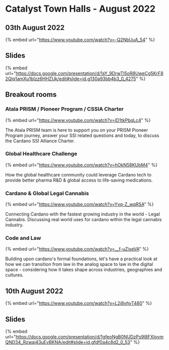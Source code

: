 # Catalyst Town Halls - August 2022

## 03th August 2022

{% embed url="https://www.youtube.com/watch?v=-Q2NbUuA_54" %}

## Slides

{% embed url="https://docs.google.com/presentation/d/1sY_9DrwTI5oR8UweCg5KrF82Qlq1amXu1bIzz6HHZUk/edit#slide=id.g130a93bb4b3_0_4275" %}

## Breakout rooms

### Atala PRISM / Pioneer Program / CSSIA Charter

{% embed url="https://www.youtube.com/watch?v=lD1tkPbqLc4" %}

The Atala PRISM team is here to support you on your PRISM Pioneer Program journey, answer your SSI related questions and today, to discuss the Cardano SSI Alliance Charter.

### Global Healthcare Challenge 

{% embed url="https://www.youtube.com/watch?v=hOkN58KUbM4" %}

How the global healthcare community could leverage Cardano tech to provide better pharma R\&D & global access to life-saving medications.

### Cardano & Global Legal Cannabis

{% embed url="https://www.youtube.com/watch?v=Yvq-Z_wqRSA" %}

Connecting Cardano with the fastest growing industry in the world - Legal Cannabis. Discussing real world uses for cardano within the legal cannabis industry.

### Code and Law

{% embed url="https://www.youtube.com/watch?v=__f-uZiseVA" %}

Building upon cardano's formal foundations, let's have a practical look at how we can transition from law in the analog space to law in the digital space - considering how it takes shape across industries, geographies and cultures.

## 10th August 2022

{% embed url="https://www.youtube.com/watch?v=L2i8vhvT480" %}

## Slides

{% embed url="https://docs.google.com/presentation/d/1gfeoNgB0NUDzPs9l8FXIoymQND34_Rzwaj43uEvBKNA/edit#slide=id.gfdf0a4c8d2_0_53" %}
